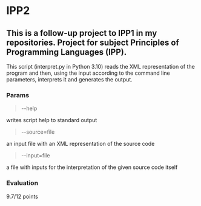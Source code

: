 # IPP2
This is a follow-up project to IPP1 in my repositories.
Project for subject Principles of Programming Languages (IPP).
------------------------------
This script (interpret.py in Python 3.10) reads the XML representation of the program and then, using the input according to the command line parameters, interprets it and generates the output.

### Params
> --help

writes script help to standard output

> --source=file

an input file with an XML representation of the source code

> --input=file

a file with inputs for the interpretation of the given source code itself

### Evaluation

9.7/12 points
